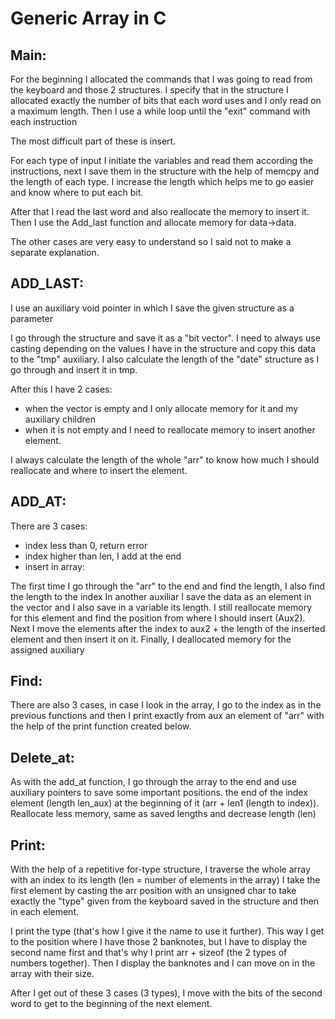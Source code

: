 # Generic Array in C

Main:
-------

For the beginning I allocated the commands that I was going to read from the keyboard and those 2 structures.
I specify that in the structure I allocated exactly the number of bits that each word uses and I only read on a maximum length.
Then I use a while loop until the "exit" command with each instruction

The most difficult part of these is insert.

For each type of input I initiate the variables and read them according the instructions, next I save them in the structure with the help of memcpy and the length of each type. I increase the length which helps me to go easier and know where to put each bit.

After that I read the last word and also reallocate the memory to insert it.
Then I use the Add_last function and allocate memory for data->data.

The other cases are very easy to understand so I said not to make a separate explanation.

ADD_LAST:
------------
I use an auxiliary void pointer in which I save the given structure as a parameter

I go through the structure and save it as a "bit vector". 
I need to always use casting depending on the values I have in the structure and copy this data to the "tmp" auxiliary. I also calculate the length of the "date" structure as I go through and insert it in tmp.

After this I have 2 cases: 
- when the vector is empty and I only allocate memory for it and my auxiliary children  
- when it is not empty and I need to reallocate memory to insert another element.

I always calculate the length of the whole "arr" to know how much I should reallocate and where to insert the element.

ADD_AT:
-----------
There are 3 cases: 

- index less than 0, return error 
- index higher than len, I add at the end 
- insert in array: 

The first time I go through the "arr" to the end and find the length, I also find the length to the index
In another auxiliar I save the data as an element in the vector and I also save in a variable its length. 
I still reallocate memory for this element and find the position from where I should insert (Aux2).
Next I move the elements after the index to aux2 + the length of the inserted element and then insert it on it.
Finally, I deallocated memory for the assigned auxiliary

Find:
----------
There are also 3 cases, in case I look in the array, I go to the index as in the previous functions and then I print exactly from aux an element of "arr" with the help of the print function created below.

Delete_at:
----------
As with the add_at function, I go through the array to the end and use auxiliary pointers to save some important positions. the end of the index element (length len_aux) at the beginning of it (arr + len1 (length to index)). Reallocate less memory, same as saved lengths and decrease length (len)

Print:
---------
With the help of a repetitive for-type structure, I traverse the whole array with an index to its length (len = number of elements in the array)
I take the first element by casting the arr position with an unsigned char to take exactly the "type" given from the keyboard 
saved in the structure and then in each element.

I print the type (that's how I give it the name to use it further). This way I get to the position where I have those 2 banknotes, but I have to display the second name first and that's why I print arr + sizeof (the 2 types of numbers together). Then I display the banknotes and I can move on in the array with their size.

After I get out of these 3 cases (3 types), I move with the bits of the second word to get to the beginning of the next element.

